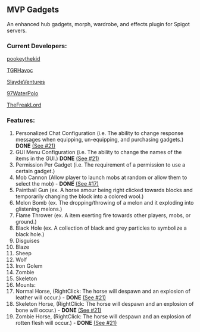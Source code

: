 MVP Gadgets
------------
An enhanced hub gadgets, morph, wardrobe, and effects plugin for Spigot servers.

### Current Developers:
[pookeythekid](https://github.com/pookeythekid)

[TGRHavoc](https://github.com/TGRHavoc)

[SlaydeVentures](https://github.com/SlaydeVentures)

[97WaterPolo](https://github.com/97WaterPolo)

[TheFreakLord](http://github.com/TheFreakLord)


### Features:

1. Personalized Chat Configuration (i.e. The ability to change response messages when equipping, un-equipping, and purchasing gadgets.) **DONE** [(See #21)](pull/21/)
2. GUI Menu Configuration (i.e. The ability to change the names of the items in the GUI.) **DONE** [(See #21)](pull/21/)
3. Permission Per Gadget (i.e. The requirement of a permission to use a certain gadget.)
4. Mob Cannon (Allow player to launch mobs at random or allow them to select the mob) - **DONE** [(See #17)](pull/17/)
5. Paintball Gun (ex. A horse amour being right clicked towards blocks and temporarily changing the block into a colored wool.)
6. Melon Bomb (ex. The dropping/throwing of a melon and it exploding into glistening melons.)
7. Flame Thrower (ex. A item exerting fire towards other players, mobs, or ground.)
8. Black Hole (ex. A collection of black and grey particles to symbolize a black hole.)
9. Disguises
  1. Blaze
  2. Sheep
  3. Wolf
  4. Iron Golem
  5. Zombie
  6. Skeleton
10. Mounts:
  1. Normal Horse, (RightClick: The horse will despawn and an explosion of leather will occur.) - **DONE** [(See #21)](pull/21/)
  2. Skeleton Horse, (RightClick: The horse will despawn and an explosion of bone will occur.) - **DONE** [(See #21)](pull/21/)
  3. Zombie Horse, (RightClick: The horse will despawn and an explosion of rotten flesh will occur.) - **DONE** [(See #21)](pull/21/)

